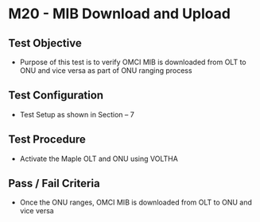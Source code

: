 # M20 - MIB Download and Upload

## Test Objective

* Purpose of this test is to verify OMCI MIB is downloaded from OLT to ONU and vice versa as part of ONU ranging process

## Test Configuration

* Test Setup as shown in Section – 7

## Test Procedure

* Activate the Maple OLT and ONU using VOLTHA

## Pass / Fail Criteria

* Once the ONU ranges, OMCI MIB is downloaded from OLT to ONU and vice versa 

